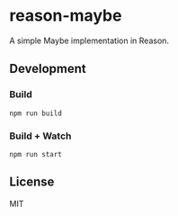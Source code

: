 # reason-maybe
A simple Maybe implementation in Reason. 

## Development

### Build
```
npm run build
```

### Build + Watch

```
npm run start
```

## License
MIT